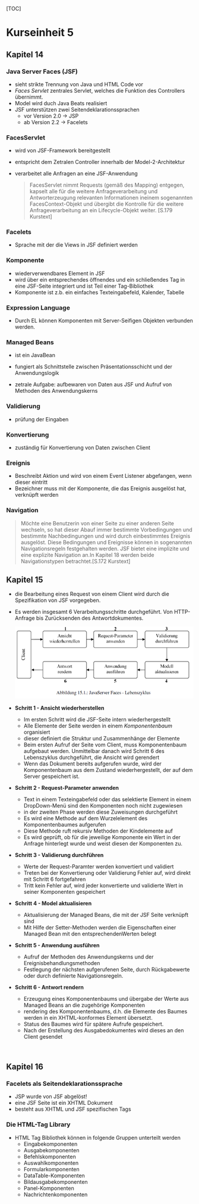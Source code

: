 [TOC]

# Kurseinheit 5

## Kapitel 14

### Java Server Faces (JSF)

- sieht strikte Trennung von Java und HTML Code vor
- *Faces Servlet* zentrales Servlet, welches  die Funktion des Controllers übernimmt.
- Model wird duch Java Beats realisiert
- JSF unterstützen zwei Seitendeklarationssprachen
  - vor Version 2.0 -> JSP
  - ab Version 2.2 -> Facelets

### FacesServlet

- wird von JSF-Framework bereitgestellt

- entspricht dem Zetralen Controller innerhalb der Model-2-Architektur

- verarbeitet alle Anfragen an eine JSF-Anwendung

  > FacesServlet nimmt Requests (gemäß des Mapping) entgegen, kapselt alle für die weitere Anfrageverarbeitung und Antworterzeugung relevanten Informationen ineinem sogenannten FacesContext-Objekt und übergibt die Kontrolle für die weitere Anfrageverarbeitung an ein Lifecycle-Objekt weiter. [S.179 Kurstext]

### Facelets

- Sprache mit der die Views in JSF definiert werden

### Komponente

- wiederverwendbares Element in JSF
- wird über ein entsprechendes öffnendes und ein schließendes Tag in eine JSF-Seite integriert und ist Teil einer Tag-Bibliothek
- Komponente ist z.b. ein einfaches Texteingabefeld, Kalender, Tabelle

### Expression Language

- Durch EL können Komponenten mit Server-Seifigen Objekten verbunden werden.



### Managed Beans

- ist ein JavaBean
- fungiert als Schnittstelle zwischen Präsentationsschicht und der Anwendungslogik


- zetrale Aufgabe: aufbewaren von Daten aus JSF und Aufruf von Methoden des Anwendungskerns

### Validierung

- prüfung der Eingaben

### Konvertierung

+ zuständig für Konvertierung von Daten  zwischen Client 

### Ereignis

+ Beschreibt Aktion und wird von einem Event Listener abgefangen, wenn dieser eintritt
+ Bezeichner muss mit der Komponente, die das Ereignis ausgelöst hat, verknüpft werden

### Navigation 

> Möchte eine Benutzerin von einer Seite zu einer anderen Seite wechseln, so hat dieser Abauf immer bestimmte Vorbedingungen und bestimmte Nachbedingungen und wird durch einbestimmtes Ereignis ausgelöst. Diese Bedingungen und Ereignisse können in sogenannten Navigationsregeln festgehalten werden. JSF bietet eine implizite und eine explizite Navigation an.In Kapitel 18 werden beide Navigationstypen betrachtet.[S.172 Kurstext]



## Kapitel 15



+ die Bearbeitung eines Request von einem Client wird durch die Spezifikation von JSF vorgegeben.

+ Es werden insgesamt 6 Verarbeitungsschritte durchgeführt. Von HTTP-Anfrage bis Zurücksenden des Antwortdokumentes.

  ![Lifecycle JSF](./img/kap15_lifecycle_jsf.png)

+ **Schritt 1 - Ansicht wiederherstellen**   

  + Im ersten Schritt  wird die JSF-Seite intern wiederhergestellt
  + Alle Elemente der Seite werden in einem *Komponentenbaum* organisiert
  + dieser definiert die Struktur und Zusammenhänge der Elemente
  + Beim ersten Aufruf der Seite vom Client, muss Komponentenbaum aufgebaut werden. Unmittelbar danach wird Schritt 6 des Lebenszyklus durchgeführt, die Ansicht wird gerendert
  + Wenn das Dokument bereits aufgerufen wurde, wird der Komponentenbaum aus dem Zustand wiederhergestellt, der auf dem Server gespeichert ist.

+ **Schritt 2 - Request-Parameter anwenden**

  + Text in einem Texteingabefeld oder das selektierte Element in einem DropDown-Menü sind den Komponenten noch nicht zugewiesen
  + in der zweiten Phase werden diese Zuweisungen durchgeführt
  + Es wird eine Methode auf dem Wurzelelement des Komponentenbaumes aufgerufen
  + Diese Methode ruft rekursiv Methoden der Kindelemente auf
  + Es wird geprüft, ob für die jeweilige Komponente ein Wert in der Anfrage hinterlegt wurde und weist diesen der Komponenten zu.

+ **Schritt 3 - Validierung durchführen**

  + Werte der Request-Paramter werden konvertiert und validiert
  + Treten bei der Konvertierung oder Validierung Fehler auf, wird direkt mit
    Schritt 6 fortgefahren
  + Tritt kein Fehler auf, wird jeder konvertierte und validierte Wert in seiner Komponenten gespeichert

+ **Schritt 4 - Model aktualisieren**

  + Aktualisierung der Managed Beans, die mit der JSF Seite verknüpft sind
  + Mit Hilfe der Setter-Methoden werden die Eigenschaften einer Managed Bean mit den entsprechendenWerten belegt

+ **Schritt 5 - Anwendung ausführen**

  + Aufruf der Methoden des Anwendungskerns und der Ereignisbehandlungsmethoden
  + Festlegung der nächsten aufgerufenen Seite, durch Rückgabewerte oder durch definierte Navigationsregeln.

+ **Schritt 6 - Antwort rendern**

  + Erzeugung eines Komponentenbaums und übergabe der Werte aus Managed Beans an die zugehörige Komponenten
  + rendering des Komponentenbaums, d.h. die Elemente des Baumes werden in ein XHTML-konformes Element übersetzt. 
  + Status des Baumes wird für spätere Aufrufe gespeichert.
  + Nach der Erstellung des Ausgabedokumentes wird dieses an den Client gesendet

  ​

## Kapitel 16

### Facelets als Seitendeklarationssprache
+ JSP wurde von JSF abgelöst!
+ ​eine JSF Seite ist ein XHTML Dokument
+ besteht aus XHTML und JSF spezifischen Tags

### Die HTML-Tag Library
+ HTML Tag Bibliothek können in folgende Gruppen unterteilt werden
  + Eingabekomponenten
  + Ausgabekomponenten
  + Befehlskomponenten
  + Auswahlkomponenten
  + Formularkomponenten
  + DataTable-Komponenten
  + Bildausgabekomponenten
  + Panel-Komponenten
  + Nachrichtenkomponenten


  